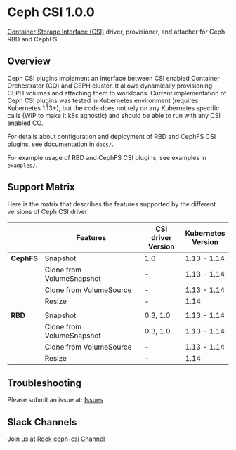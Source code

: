 # Ceph CSI 1.0.0

[Container Storage Interface
(CSI)](https://github.com/container-storage-interface/) driver, provisioner,
and attacher for Ceph RBD and CephFS.

## Overview

Ceph CSI plugins implement an interface between CSI enabled Container
Orchestrator (CO) and CEPH cluster.
It allows dynamically provisioning CEPH volumes and attaching them to
workloads.
Current implementation of Ceph CSI plugins was tested in Kubernetes
environment (requires Kubernetes 1.13+), but the code does not rely on
any Kubernetes specific calls (WIP to make it k8s agnostic) and
should be able to run with any CSI enabled CO.

For details about configuration and deployment of RBD and
CephFS CSI plugins, see documentation in `docs/`.

For example usage of RBD and CephFS CSI plugins, see examples in `examples/`.

## Support Matrix

Here is the matrix that describes the features supported by the different
versions of Ceph CSI driver

|              |        Features             | CSI driver<br>Version |Kubernetes<br>Version |
|--------------|-----------------------------|-----------------------|----------------------|
| **CephFS**   | Snapshot                    |         1.0           |   1.13 - 1.14        |
|              | Clone from VolumeSnapshot   |          -            |   1.13 - 1.14        |
|              | Clone from VolumeSource     |          -            |   1.13 - 1.14        |
|              | Resize                      |          -            |   1.14               |
|              |                             |                       |                      |
| **RBD**      | Snapshot                    |       0.3, 1.0        |   1.13 - 1.14        |
|              | Clone from VolumeSnapshot   |       0.3, 1.0        |   1.13 - 1.14        |
|              | Clone from VolumeSource     |          -            |   1.13 - 1.14        |
|              | Resize                      |          -            |   1.14               |

## Troubleshooting

Please submit an issue at: [Issues](https://github.com/ceph/ceph-csi/issues)

## Slack Channels

Join us at [Rook ceph-csi Channel](https://rook-io.slack.com/messages/CG3HUV94J/details/)
